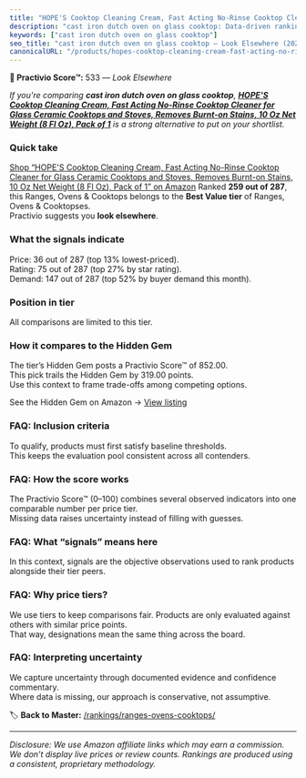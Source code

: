 ```yaml
---
title: "HOPE'S Cooktop Cleaning Cream, Fast Acting No-Rinse Cooktop Cleaner for Glass Ceramic Cooktops and Stoves, Removes Burnt-on Stains, 10 Oz Net Weight (8 Fl Oz), Pack of 1"
description: "cast iron dutch oven on glass cooktop: Data-driven ranking using the Practivio Score™. Positioned by quality, value, demand, findability, momentum."
keywords: ["cast iron dutch oven on glass cooktop"]
seo_title: "cast iron dutch oven on glass cooktop — Look Elsewhere (2025)"
canonicalURL: "/products/hopes-cooktop-cleaning-cream-fast-acting-no-rinse-cooktop-cleaner-for-glass-ceramic-cooktops-and-stoves-removes-burnt-on-stains-10-oz-net-weight-8-fl-oz-pack-of-1-B003XW7GDG/"
---
```


**🚫 Practivio Score™:** 533 — _Look Elsewhere_


*If you're comparing **cast iron dutch oven on glass cooktop**, **[HOPE'S Cooktop Cleaning Cream, Fast Acting No-Rinse Cooktop Cleaner for Glass Ceramic Cooktops and Stoves, Removes Burnt-on Stains, 10 Oz Net Weight (8 Fl Oz), Pack of 1](https://www.amazon.com/dp/B003XW7GDG?tag=practivio-20)** is a strong alternative to put on your shortlist.*
### Quick take
[Shop “HOPE'S Cooktop Cleaning Cream, Fast Acting No-Rinse Cooktop Cleaner for Glass Ceramic Cooktops and Stoves, Removes Burnt-on Stains, 10 Oz Net Weight (8 Fl Oz), Pack of 1” on Amazon](https://www.amazon.com/dp/B003XW7GDG?tag=practivio-20)
Ranked **259 out of 287**, this Ranges, Ovens & Cooktops belongs to the **Best Value tier** of Ranges, Ovens & Cooktopses.  
Practivio suggests you **look elsewhere**.

### What the signals indicate
Price: 36 out of 287 (top 13% lowest-priced).  
Rating: 75 out of 287 (top 27% by star rating).  
Demand: 147 out of 287 (top 52% by buyer demand this month).

### Position in tier
All comparisons are limited to this tier.

### How it compares to the Hidden Gem
The tier’s Hidden Gem posts a Practivio Score™ of 852.00.  
This pick trails the Hidden Gem by 319.00 points.  
Use this context to frame trade-offs among competing options.  

See the Hidden Gem on Amazon → [View listing](https://www.amazon.com/dp/B0CHJ5HFNB?tag=practivio-20)

### FAQ: Inclusion criteria
To qualify, products must first satisfy baseline thresholds.  
This keeps the evaluation pool consistent across all contenders.

### FAQ: How the score works
The Practivio Score™ (0–100) combines several observed indicators into one comparable number per price tier.  
Missing data raises uncertainty instead of filling with guesses.

### FAQ: What “signals” means here
In this context, signals are the objective observations used to rank products alongside their tier peers.

### FAQ: Why price tiers?
We use tiers to keep comparisons fair. Products are only evaluated against others with similar price points.  
That way, designations mean the same thing across the board.

### FAQ: Interpreting uncertainty
We capture uncertainty through documented evidence and confidence commentary.  
Where data is missing, our approach is conservative, not assumptive.


🏷️ **Back to Master:** [/rankings/ranges-ovens-cooktops/](/rankings/ranges-ovens-cooktops/)

---
_Disclosure: We use Amazon affiliate links which may earn a commission. We don’t display live prices or review counts. Rankings are produced using a consistent, proprietary methodology._
